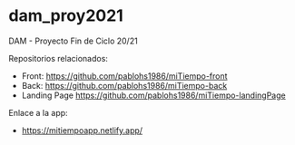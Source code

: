# dam_proy2021

DAM - Proyecto Fin de Ciclo 20/21

Repositorios relacionados:

-   Front: https://github.com/pablohs1986/miTiempo-front
-   Back: https://github.com/pablohs1986/miTiempo-back
-   Landing Page https://github.com/pablohs1986/miTiempo-landingPage

Enlace a la app:

-   https://mitiempoapp.netlify.app/
